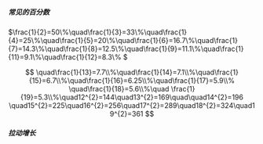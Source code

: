 ##### 常见的百分数

$\frac{1}{2}=50\\%\quad\frac{1}{3}=33\\%\quad\frac{1}{4}=25\\%\quad\frac{1}{5}=20\\%\quad\frac{1}{6}=16.7\\%\quad\frac{1}{7}=14.3\\%\quad\frac{1}{8}=12.5\\%\quad\frac{1}{9}=11.1\\%\quad\frac{1}{11}=9.1\\%\quad\frac{1}{12}=8.3\\%
$

$$
\quad\frac{1}{13}=7.7\\%\quad\frac{1}{14}=7.1\\%\quad\frac{1}{15}=6.7\\%\quad\frac{1}{16}=6.25\\%\quad\frac{1}{17}=5.9\\%
\quad\frac{1}{18}=5.6\\%\quad \frac{1}{19}=5.3\\%\quad12^{2}=144\quad13^{2}=169\quad\quad14^{2}=196
\quad15^{2}=225\quad16^{2}=256\quad17^{2}=289\quad18^{2}=324\quad19^{2}=361
$$

##### 拉动增长

